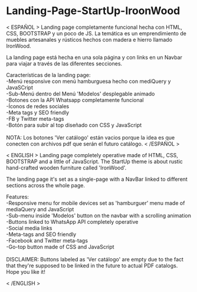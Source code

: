 # Landing-Page-StartUp-IroonWood
< ESPAÑOL >
Landing page completamente funcional hecha con HTML, CSS, BOOTSTRAP y un poco de JS. 
La temática es un emprendimiento de muebles artesanales y rústicos hechos con madera e hierro llamado IronWood. <br>

La landing page está hecha en una sola página y con links en un Navbar para viajar a través de las diferentes secciones. <br>

Características de la landing page: <br>
-Menú responsive con menú hamburguesa hecho con mediQuery y JavaSCript <br>
-Sub-Menú dentro del Menú 'Modelos' desplegable animado <br>
-Botones con la API Whatsapp completamente funcional <br>
-Íconos de redes sociales <br>
-Meta tags y SEO friendly <br>
-FB y Twitter meta-tags <br>
-Botón para subir al top diseñado con CSS y JavaScript <br>
<br>
NOTA: Los botones 'Ver catálogo' están vacios porque la idea es que conecten con archivos pdf que serán el futuro catálogo.
< /ESPAÑOL >

< ENGLISH >
Landing page completely operative made of HTML, CSS, BOOTSTRAP and a little of JavaScript.
The StartUp theme is about rustic hand-crafted wooden furniture called 'IronWood'. <br>

The landing page it's set as a single-page with a NavBar linked to different sections across the whole page. <br>

Features: <br>
-Responsive menu for mobile devices set as 'hamburguer' menu made of mediaQuery and JavaScript <br>
-Sub-menu inside 'Modelos' button on the navbar with a scrolling animation <br>
-Buttons linked to WhatsApp API completely operative <br>
-Social media links <br>
-Meta-tags and SEO friendly <br>
-Facebook and Twitter meta-tags <br>
-Go-top button made of CSS and JavaScript <br>
<br>
DISCLAIMER: Buttons labeled as 'Ver catálogo' are empty due to the fact that they're supposed to be linked in the future to
actual PDF catalogs.
<br>
Hope you like it!

< /ENGLISH >
